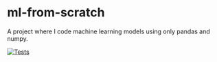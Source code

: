 # ml-from-scratch
A project where I code machine learning models using only pandas and numpy.

[![Tests](https://github.com/dmambapoor/ml-from-scratch/actions/workflows/tests.yml/badge.svg)](https://github.com/dmambapoor/ml-from-scratch/actions/workflows/tests.yml)